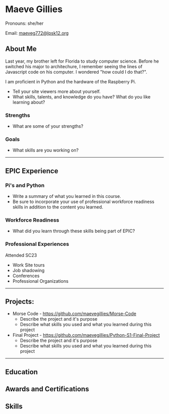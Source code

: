 # Maeve Gillies
Pronouns: she/her

Email: maeveg772@lpsk12.org

## About Me

Last year, my brother left for Florida to study computer science. Before he switched his major to architechure, I remember seeing the lines of Javascript code on his computer. I wondered "how could I do that?".

I am proficient in Python and the hardware of the Raspberry Pi. 
* Tell your site viewers more about yourself.
* What skills, talents, and knowledge do you have? What do you like learning about?
### Strengths
- What are some of your strengths?
### Goals
- What skills are you working on?

---
## EPIC Experience

### Pi's and Python
* Write a summary of what you learned in this course.  
* Be sure to incorporate your use of professional workforce readiness skills in addition to the content you learned.

### Workforce Readiness
- What did you learn through these skills being part of EPIC?

### Professional Experiences
Attended SC23
- Work Site tours
- Job shadowing
- Conferences
- Professional Organizations

---
## Projects: 
-  Morse Code - https://github.com/maevegillies/Morse-Code
	- Describe the project and it's purpose
	- Describe what skills you used and what you learned during this project
- Final Project - https://github.com/maevegillies/Python-S1-Final-Project
	 - Describe the project and it's purpose
	- Describe what skills you used and what you learned during this project


---

## Education
## Awards and Certifications
## Skills
